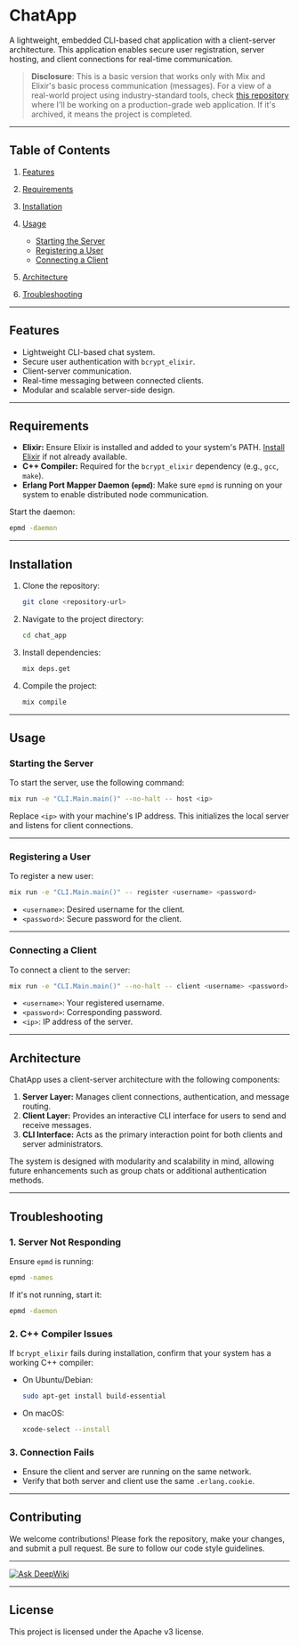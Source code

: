 # **ChatApp**

A lightweight, embedded CLI-based chat application with a client-server architecture. This application enables secure user registration, server hosting, and client connections for real-time communication.

> **Disclosure**: This is a basic version that works only with Mix and Elixir's basic process communication (messages). For a view of a real-world project using industry-standard tools, check [this repository](https://github.com/walter1705/phoenix_chat) where I'll be working on a production-grade web application. If it's archived, it means the project is completed.

---

## **Table of Contents**

1. [Features](#features)
2. [Requirements](#requirements)
3. [Installation](#installation)
4. [Usage](#usage)

   - [Starting the Server](#starting-the-server)
   - [Registering a User](#registering-a-user)
   - [Connecting a Client](#connecting-a-client)

5. [Architecture](#architecture)
6. [Troubleshooting](#troubleshooting)

---

## **Features**

- Lightweight CLI-based chat system.
- Secure user authentication with `bcrypt_elixir`.
- Client-server communication.
- Real-time messaging between connected clients.
- Modular and scalable server-side design.

---

## **Requirements**

- **Elixir:** Ensure Elixir is installed and added to your system's PATH.
  [Install Elixir](https://elixir-lang.org/install.html) if not already available.
- **C++ Compiler:** Required for the `bcrypt_elixir` dependency (e.g., `gcc`, `make`).
- **Erlang Port Mapper Daemon (`epmd`)**: Make sure `epmd` is running on your system to enable distributed node communication.

Start the daemon:

```bash
epmd -daemon
```

---

## **Installation**

1. Clone the repository:

   ```bash
   git clone <repository-url>
   ```

2. Navigate to the project directory:

   ```bash
   cd chat_app
   ```

3. Install dependencies:

   ```bash
   mix deps.get
   ```

4. Compile the project:

   ```bash
   mix compile
   ```

---

## **Usage**

### **Starting the Server**

To start the server, use the following command:

```bash
mix run -e "CLI.Main.main()" --no-halt -- host <ip>
```

Replace `<ip>` with your machine's IP address. This initializes the local server and listens for client connections.

---

### **Registering a User**

To register a new user:

```bash
mix run -e "CLI.Main.main()" -- register <username> <password>
```

- `<username>`: Desired username for the client.
- `<password>`: Secure password for the client.

---

### **Connecting a Client**

To connect a client to the server:

```bash
mix run -e "CLI.Main.main()" --no-halt -- client <username> <password> <ip>
```

- `<username>`: Your registered username.
- `<password>`: Corresponding password.
- `<ip>`: IP address of the server.

---

## **Architecture**

ChatApp uses a client-server architecture with the following components:

1. **Server Layer:** Manages client connections, authentication, and message routing.
2. **Client Layer:** Provides an interactive CLI interface for users to send and receive messages.
3. **CLI Interface:** Acts as the primary interaction point for both clients and server administrators.

The system is designed with modularity and scalability in mind, allowing future enhancements such as group chats or additional authentication methods.

---

## **Troubleshooting**

### **1. Server Not Responding**

Ensure `epmd` is running:

```bash
epmd -names
```

If it's not running, start it:

```bash
epmd -daemon
```

### **2. C++ Compiler Issues**

If `bcrypt_elixir` fails during installation, confirm that your system has a working C++ compiler:

- On Ubuntu/Debian:

  ```bash
  sudo apt-get install build-essential
  ```

- On macOS:

  ```bash
  xcode-select --install
  ```

### **3. Connection Fails**

- Ensure the client and server are running on the same network.
- Verify that both server and client use the same `.erlang.cookie`.

---

## **Contributing**

We welcome contributions! Please fork the repository, make your changes, and submit a pull request. Be sure to follow our code style guidelines.

---

[![Ask DeepWiki](https://deepwiki.com/badge.svg)](https://deepwiki.com/walter1705/chat-app)

---

## **License**

This project is licensed under the Apache v3 license.
